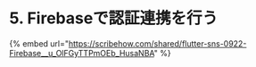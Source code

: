 # 5. Firebaseで認証連携を行う

{% embed url="https://scribehow.com/shared/flutter-sns-0922-Firebase__u_OlFGyTTPmOEb_HusaNBA" %}

